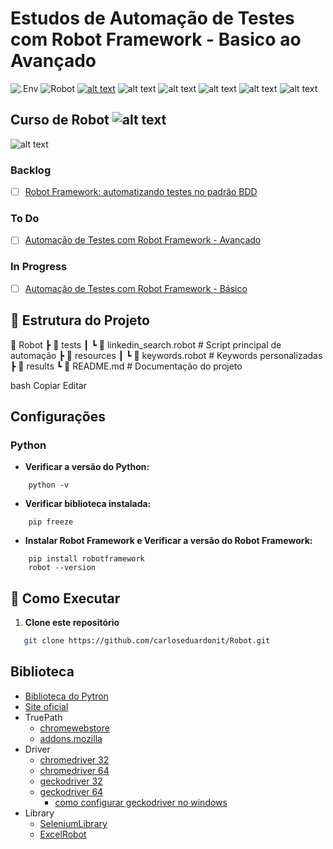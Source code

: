 # Estudos de Automação de Testes com Robot Framework - Basico ao Avançado
![.Env](https://img.shields.io/badge/.ENV-ECD53F.svg?style=for-the-badge&logo=dotenv&logoColor=black)
![Robot](https://img.shields.io/badge/Robot%20Framework-000000.svg?style=for-the-badge&logo=Robot-Framework&logoColor=white)
[![alt text](https://img.shields.io/badge/GitHub-181717.svg?style=for-the-badge&logo=GitHub&logoColor=white)](https://github.com/carloseduardonit/Robot/tree/main)
![alt text](https://img.shields.io/badge/GitHub%20Copilot-000000.svg?style=for-the-badge&logo=GitHub-Copilot&logoColor=white)
![alt text](https://img.shields.io/badge/gitignore.io-204ECF.svg?style=for-the-badge&logo=gitignoredotio&logoColor=white)
![alt text](https://img.shields.io/badge/Amazon-FF9900.svg?style=for-the-badge&logo=Amazon&logoColor=white)
![alt text](https://img.shields.io/badge/Python-3776AB.svg?style=for-the-badge&logo=Python&logoColor=white)
![alt text](https://img.shields.io/badge/Markdown-000000.svg?style=for-the-badge&logo=Markdown&logoColor=white)

## Curso de Robot ![alt text](https://img.shields.io/badge/Robot%20Framework-000000.svg?style=for-the-badge&logo=Robot-Framework&logoColor=white)
![alt text](https://img.shields.io/badge/Udemy-A435F0.svg?style=for-the-badge&logo=Udemy&logoColor=white)

### Backlog
- [ ] [Robot Framework: automatizando testes no padrão BDD](https://cursos.alura.com.br/course/robot-framework-testes-padrao-bdd)

### To Do
- [ ] [Automação de Testes com Robot Framework - Avançado](https://www.udemy.com/course/automacao-de-testes-com-robot-framework-avancado/?couponCode=KEEPLEARNINGBR)

### In Progress
- [ ] [Automação de Testes com Robot Framework - Básico](https://www.udemy.com/course/automacao-de-testes-com-robot-framework-basico/?couponCode=KEEPLEARNINGBR)

## 📂 Estrutura do Projeto  
📁 Robot
┣ 📂 tests
┃ ┗ 📜 linkedin_search.robot # Script principal de automação
┣ 📂 resources
┃ ┗ 📜 keywords.robot # Keywords personalizadas
┣ 📂 results
┗ 📜 README.md # Documentação do projeto

bash
Copiar
Editar


## Configurações

### Python
- **Verificar a  versão do Python:**

``` dos
    python -v
```

- **Verificar  biblioteca instalada:**

``` dos
    pip freeze
```

- **Instalar Robot Framework e Verificar a versão do Robot Framework:**

``` dos
    pip install robotframework
    robot --version
```

## 🚀 Como Executar  

1. **Clone este repositório**  
```sh
   git clone https://github.com/carloseduardonit/Robot.git
```

## Biblioteca

- [Biblioteca do Pytron](https://pypi.org/)
- [Site oficial](https://robotframework.org/)
- TruePath
  - [chromewebstore](https://chromewebstore.google.com/detail/truepath/mgjhkhhbkkldiihlajcnlfchfcmhipmn?hl=pt)
  - [addons.mozilla](https://addons.mozilla.org/pt-BR/firefox/addon/truepath/)
- Driver
  - [chromedriver 32](https://storage.googleapis.com/chrome-for-testing-public/132.0.6834.83/win32/chromedriver-win32.zip)
  - [chromedriver 64](https://storage.googleapis.com/chrome-for-testing-public/132.0.6834.83/win64/chromedriver-win64.zip)
  - [geckodriver 32](https://github.com/mozilla/geckodriver/releases/download/v0.35.0/geckodriver-v0.35.0-win32.zip)
  - [geckodriver 64](https://github.com/mozilla/geckodriver/releases/download/v0.35.0/geckodriver-v0.35.0-win-aarch64.zip) 
    - [como configurar geckodriver no windows](https://pedrohjmartins.medium.com/como-configurar-geckodriver-no-windows-d32d1c5d5f8d)
- Library
  - [SeleniumLibrary](https://robotframework.org/SeleniumLibrary/SeleniumLibrary.html#library-documentation-top)
  - [ExcelRobot](https://zero88.github.io/robotframework-excel/docs/ExcelRobot.html)